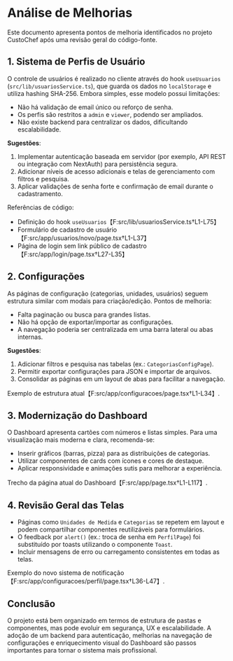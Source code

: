 # Análise de Melhorias

Este documento apresenta pontos de melhoria identificados no projeto CustoChef após
uma revisão geral do código-fonte.

## 1. Sistema de Perfis de Usuário

O controle de usuários é realizado no cliente através do hook `useUsuarios`
(`src/lib/usuariosService.ts`), que guarda os dados no `localStorage` e utiliza
hashing SHA-256. Embora simples, esse modelo possui limitações:

- Não há validação de email único ou reforço de senha.
- Os perfis são restritos a `admin` e `viewer`, podendo ser ampliados.
- Não existe backend para centralizar os dados, dificultando escalabilidade.

**Sugestões**:

1. Implementar autenticação baseada em servidor (por exemplo, API REST ou
   integração com NextAuth) para persistência segura.
2. Adicionar níveis de acesso adicionais e telas de gerenciamento com filtros e
   pesquisa.
3. Aplicar validações de senha forte e confirmação de email durante o
   cadastramento.

Referências de código:
- Definição do hook `useUsuarios`【F:src/lib/usuariosService.ts†L1-L75】
- Formulário de cadastro de usuário【F:src/app/usuarios/novo/page.tsx†L1-L37】
- Página de login sem link público de cadastro【F:src/app/login/page.tsx†L27-L35】

## 2. Configurações

As páginas de configuração (categorias, unidades, usuários) seguem estrutura
similar com modais para criação/edição. Pontos de melhoria:

- Falta paginação ou busca para grandes listas.
- Não há opção de exportar/importar as configurações.
- A navegação poderia ser centralizada em uma barra lateral ou abas internas.

**Sugestões**:

1. Adicionar filtros e pesquisa nas tabelas (ex.: `CategoriasConfigPage`).
2. Permitir exportar configurações para JSON e importar de arquivos.
3. Consolidar as páginas em um layout de abas para facilitar a navegação.

Exemplo de estrutura atual【F:src/app/configuracoes/page.tsx†L1-L34】.

## 3. Modernização do Dashboard

O Dashboard apresenta cartões com números e listas simples. Para
uma visualização mais moderna e clara, recomenda-se:

- Inserir gráficos (barras, pizza) para as distribuições de categorias.
- Utilizar componentes de cards com ícones e cores de destaque.
- Aplicar responsividade e animações sutis para melhorar a experiência.

Trecho da página atual do Dashboard【F:src/app/page.tsx†L1-L117】.

## 4. Revisão Geral das Telas

- Páginas como `Unidades de Medida` e `Categorias` se repetem em layout e podem
  compartilhar componentes reutilizáveis para formulários.
- O feedback por `alert()` (ex.: troca de senha em
  `PerfilPage`) foi substituído por toasts utilizando o componente `Toast`.
- Incluir mensagens de erro ou carregamento consistentes em todas as telas.

Exemplo do novo sistema de notificação【F:src/app/configuracoes/perfil/page.tsx†L36-L47】.

## Conclusão

O projeto está bem organizado em termos de estrutura de pastas e componentes,
mas pode evoluir em segurança, UX e escalabilidade. A adoção de um backend para
autenticação, melhorias na navegação de configurações e enriquecimento visual do
Dashboard são passos importantes para tornar o sistema mais profissional.
